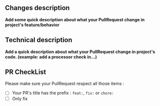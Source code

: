 ## Changes description

**Add some quick description about what your PullRequest change in
project's feature/behavior**

## Technical description

**Add a quick description about what your PullRequest change in
project's code. (example: add a processor check in...)**

## PR CheckList

Please make sure your PullRequest respect all those items :
* [ ] Your PR's title has the prefix : `feat:`, `fix:` or `chore:`
* [ ] Only fix
